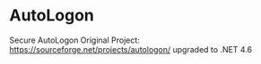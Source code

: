 # AutoLogon
Secure AutoLogon
Original Project: https://sourceforge.net/projects/autologon/ upgraded to .NET 4.6
